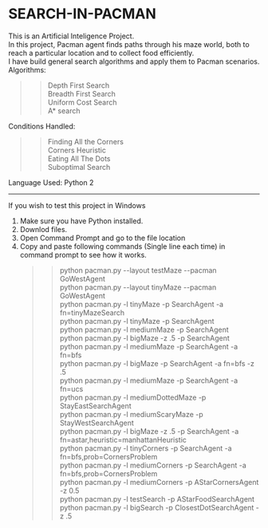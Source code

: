 # SEARCH-IN-PACMAN
This is an Artificial Inteligence Project.  
In this project, Pacman agent finds paths through his maze world, both to reach a particular location and to collect food efficiently.   
I have build general search algorithms and apply them to Pacman scenarios.  
Algorithms:  
  >> Depth First Search  
  >> Breadth First Search  
  >> Uniform Cost Search  
  >> A* search  
  
  Conditions Handled: 
  >> Finding All the Corners  
  >> Corners Heuristic  
  >> Eating All The Dots  
  >> Suboptimal Search  
  
Language Used: Python 2  
__________________________________________________________________
If you wish to test this project in Windows  
  1. Make sure you have Python installed.   
  2. Downlod files.   
  3. Open Command Prompt and go to the file location  
  4. Copy and paste following commands (Single line each time) in command prompt to see how it works.  
     >> python pacman.py --layout testMaze --pacman GoWestAgent  
     >> python pacman.py --layout tinyMaze --pacman GoWestAgent  
     >> python pacman.py -l tinyMaze -p SearchAgent -a fn=tinyMazeSearch  
     >> python pacman.py -l tinyMaze -p SearchAgent  
     >> python pacman.py -l mediumMaze -p SearchAgent  
     >> python pacman.py -l bigMaze -z .5 -p SearchAgent  
     >> python pacman.py -l mediumMaze -p SearchAgent -a fn=bfs  
     >> python pacman.py -l bigMaze -p SearchAgent -a fn=bfs -z .5  
     >> python pacman.py -l mediumMaze -p SearchAgent -a fn=ucs  
     >> python pacman.py -l mediumDottedMaze -p StayEastSearchAgent  
     >> python pacman.py -l mediumScaryMaze -p StayWestSearchAgent  
     >> python pacman.py -l bigMaze -z .5 -p SearchAgent -a fn=astar,heuristic=manhattanHeuristic  
     >> python pacman.py -l tinyCorners -p SearchAgent -a fn=bfs,prob=CornersProblem  
     >> python pacman.py -l mediumCorners -p SearchAgent -a fn=bfs,prob=CornersProblem  
     >> python pacman.py -l mediumCorners -p AStarCornersAgent -z 0.5  
     >> python pacman.py -l testSearch -p AStarFoodSearchAgent  
     >> python pacman.py -l bigSearch -p ClosestDotSearchAgent -z .5   
